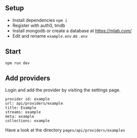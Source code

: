 ## Setup
- Install dependencies `npm i`
- Register with auth0, tmdb
- Install mongodb or create a database at https://mlab.com/
- Edit and rename `example.env` as `.env`

## Start
`npm run dev`

## Add providers

Login and add the provider by visiting the settings page.

```
provider id: example
url: api/providers/example
title: Example
streams: example
meta: example
collections: example
```

Have a look at the directory `pages/api/providers/examples`
